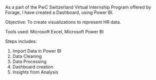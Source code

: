 As a part of the PwC Switzerland Virtual Internship Program offered by Forage, I have created a Dashboard, using Power BI.

Objective: To create visualizations to represent HR data.

Tools used: 
Microsoft Excel, Microsoft Power BI

Steps includes:
1. Import Data in Power BI
2. Data Cleaning
3. Data Processing
4. Dashboard creation
5. Insights from Analysis
